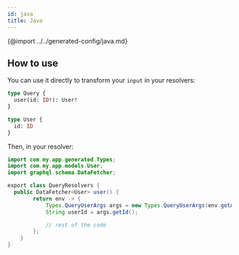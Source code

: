 ```yaml
---
id: java
title: Java
---
```


{@import ../../generated-config/java.md}

## How to use

You can use it directly to transform your `input` in your resolvers:

```graphql
type Query {
  user(id: ID!): User!
}

type User {
  id: ID
}
```

Then, in your resolver:

```java
import com.my.app.generated.Types;
import com.my.app.models.User;
import graphql.schema.DataFetcher;

export class QueryResolvers {
  public DataFetcher<User> user() {
        return env -> {
            Types.QueryUserArgs args = new Types.QueryUserArgs(env.getArguments());
            String userId = args.getId();

            // rest of the code
        };
    }
}
```
